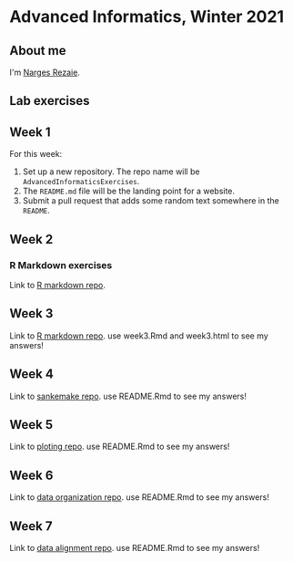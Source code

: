 # Advanced Informatics, Winter 2021

## About me

I'm [Narges Rezaie](https://hpc.oit.uci.edu/~nargesr/).

## Lab exercises

## Week 1

For this week:

1. Set up a new repository.
   The repo name will be `AdvancedInformaticsExercises`.
2. The `README.md` file will be the landing point for a website.
3. Submit a pull request that adds some random text somewhere in the `README`.

## Week 2

### R Markdown exercises
Link to [R markdown repo](https://github.com/nargesr/AdvancedInformaticsExercises_Rmarkdown).


## Week 3

Link to [R markdown repo](https://github.com/nargesr/AdvancedInformaticsExercises_Rmarkdown). use week3.Rmd and week3.html to see my answers!

## Week 4

Link to [sankemake repo](https://github.com/nargesr/AdvancedInformaticsExercises_snakemake/tree/main). use README.Rmd to see my answers!

## Week 5

Link to [ploting repo](https://github.com/nargesr/AdvancedInformaticsExercises_week5). use README.Rmd to see my answers!

## Week 6

Link to [data organization repo](https://github.com/nargesr/AdvancedInformaticsExercisesPiplineAnalyses). use README.Rmd to see my answers!

## Week 7

Link to [data alignment repo](https://github.com/nargesr/AdvancedInformaticsExercisesPiplineAnalyses). use README.Rmd to see my answers!
